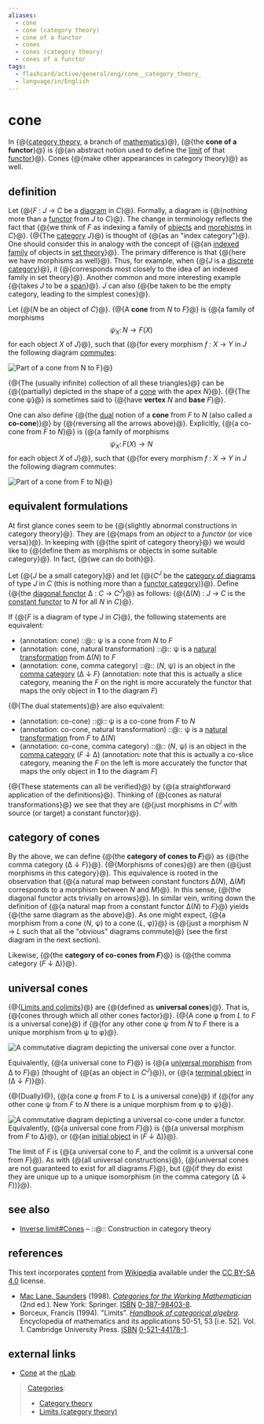 ```yaml
---
aliases:
  - cone
  - cone (category theory)
  - cone of a functor
  - cones
  - cones (category theory)
  - cones of a functor
tags:
  - flashcard/active/general/eng/cone__category_theory_
  - language/in/English
---
```


# cone

<!-- | ![](../../archives/Wikimedia%20Commons/Text%20document%20with%20red%20question%20mark.svg) | This article includes a [list of references](https://en.wikipedia.org/wiki/Wikipedia:Citing%20sources), [related reading](https://en.wikipedia.org/wiki/Wikipedia:Further%20reading), or [external links](https://en.wikipedia.org/wiki/Wikipedia:External%20links), __but its sources remain unclear because it lacks [inline citations](https://en.wikipedia.org/wiki/Wikipedia:Citing%20sources#Inline%20citations)__. Please help [improve](https://en.wikipedia.org/wiki/Wikipedia:WikiProject%20Reliability) this article by [introducing](https://en.wikipedia.org/wiki/Wikipedia:When%20to%20cite) more precise citations. _\(April 2022\)__\([Learn how and when to remove this message](https://en.wikipedia.org/wiki/Help:Maintenance%20template%20removal)\)_ | -->

In {@{[category theory](category%20theory.md), a branch of [mathematics](mathematics.md)}@}, {@{the __cone of a functor__}@} is {@{an abstract notion used to define the [limit](limit%20(category%20theory).md) of that [functor](functor.md)}@}. Cones {@{make other appearances in category theory}@} as well. <!--SR:!2026-01-05,273,330!2026-04-02,346,349!2026-04-10,353,352!2026-01-31,294,330-->

## definition

Let {@{_F_ : _J_ → _C_ be a [diagram](diagram%20(category%20theory).md) in _C_}@}. Formally, a diagram is {@{nothing more than a [functor](functor.md) from _J_ to _C_}@}. The change in terminology reflects the fact that {@{we think of _F_ as indexing a family of [objects](object%20(category%20theory).md) and [morphisms](morphism.md) in _C_}@}. {@{The [category](category%20(mathematics).md) _J_}@} is thought of {@{as an "index category"}@}. One should consider this in analogy with the concept of {@{an [indexed family](indexed%20family.md) of objects in [set theory](set%20theory.md)}@}. The primary difference is that {@{here we have morphisms as well}@}. Thus, for example, when {@{_J_ is a [discrete category](discrete%20category.md)}@}, it {@{corresponds most closely to the idea of an indexed family in set theory}@}. Another common and more interesting example {@{takes _J_ to be a [span](span%20(category%20theory).md)}@}. _J_ can also {@{be taken to be the empty category, leading to the simplest cones}@}. <!--SR:!2026-01-26,290,330!2026-01-31,294,330!2025-10-12,189,310!2026-04-04,348,352!2026-03-05,322,349!2025-11-29,244,330!2026-04-05,349,352!2026-04-08,351,352!2025-12-23,262,330!2026-01-29,292,330!2026-01-31,294,330-->

Let {@{_N_ be an object of _C_}@}. {@{A __cone__ from _N_ to _F_}@} is {@{a family of morphisms $$\psi _{X}\colon N\to F(X)\,$$ for each object _X_ of _J_}@}, such that {@{for every morphism _f_ : _X_ → _Y_ in _J_ the following diagram [commutes](commutative%20diagram.md): <p> ![Part of a cone from N to F](../../archives/Wikimedia%20Commons/Functor%20cone.svg)}@} <p> {@{The \(usually infinite\) collection of all these triangles}@} can be {@{\(partially\) depicted in the shape of a [cone](cone%20(geometry).md) with the apex _N_}@}. {@{The cone ψ}@} is sometimes said to {@{have __vertex__ _N_ and __base__ _F_}@}. <!--SR:!2025-09-22,185,310!2026-04-06,350,352!2026-04-12,355,352!2025-10-10,188,310!2026-03-29,343,352!2026-04-09,352,352!2026-04-03,347,352!2026-03-09,326,349-->

One can also define {@{the [dual](dual%20(category%20theory).md) notion of a __cone__ from _F_ to _N_ \(also called a __co-cone__\)}@} by {@{reversing all the arrows above}@}. Explicitly, {@{a co-cone from _F_ to _N_}@} is {@{a family of morphisms $$\psi _{X}\colon F(X)\to N\,$$ for each object _X_ of _J_}@}, such that {@{for every morphism _f_ : _X_ → _Y_ in _J_ the following diagram commutes: <p> ![Part of a cone from F to N](../../archives/Wikimedia%20Commons/Functor%20co-cone.svg)}@} <!--SR:!2026-03-19,336,352!2025-12-26,264,330!2026-04-11,354,352!2026-01-30,293,330!2025-10-09,201,332-->

## equivalent formulations

At first glance cones seem to be {@{slightly abnormal constructions in category theory}@}. They are {@{maps from an _object_ to a _functor_ \(or vice versa\)}@}. In keeping with {@{the spirit of category theory}@} we would like to {@{define them as morphisms or objects in some suitable category}@}. In fact, {@{we can do both}@}. <!--SR:!2026-01-31,294,330!2025-12-20,259,330!2026-03-16,333,352!2026-03-28,342,352!2026-01-30,293,330-->

Let {@{_J_ be a small category}@} and let {@{_C_<sup>_J_</sup> be the [category of diagrams](category%20of%20diagrams.md) of type _J_ in _C_ \(this is nothing more than a [functor category](functor%20category.md)\)}@}. Define {@{the [diagonal functor](diagonal%20functor.md) Δ : _C_ → _C_<sup>_J_</sup>}@} as follows: {@{Δ\(_N_\) : _J_ → _C_ is the [constant functor](constant%20functor.md#examples) to _N_ for all _N_ in _C_}@}. <!--SR:!2026-01-07,275,330!2025-12-22,261,330!2026-04-03,347,352!2025-12-27,265,330-->

If {@{_F_ is a diagram of type _J_ in _C_}@}, the following statements are equivalent: <!--SR:!2025-12-21,260,330-->

- (annotation: cone) ::@:: ψ is a cone from _N_ to _F_ <!--SR:!2026-04-10,353,352!2026-01-26,290,330-->
- (annotation: cone, natural transformation) ::@:: ψ is a [natural transformation](natural%20transformation.md) from Δ\(_N_\) to _F_ <!--SR:!2025-12-08,251,330!2026-04-06,350,352-->
- (annotation: cone, comma category) ::@:: \(_N_, ψ\) is an object in the [comma category](comma%20category.md) \(Δ ↓ _F_\) (annotation: note that this is actually a slice category, meaning the _F_ on the right is more accurately the functor that maps the only object in __1__ to the diagram _F_) <!--SR:!2025-10-18,194,310!2025-08-25,156,312-->

{@{The dual statements}@} are also equivalent: <!--SR:!2026-01-29,292,330-->

- (annotation: co-cone) ::@:: ψ is a co-cone from _F_ to _N_ <!--SR:!2026-01-29,292,330!2025-12-29,267,330-->
- (annotation: co-cone, natural transformation) ::@:: ψ is a [natural transformation](natural%20transformation.md) from _F_ to Δ\(_N_\) <!--SR:!2026-04-04,348,352!2026-01-31,294,330-->
- (annotation: co-cone, comma category) ::@:: \(_N_, ψ\) is an object in the [comma category](comma%20category.md) \(_F_ ↓ Δ\) (annotation: note that this is actually a co-slice category, meaning the _F_ on the left is more accurately the functor that maps the only object in __1__ to the diagram _F_) <!--SR:!2027-01-24,541,310!2026-01-30,293,330-->

{@{These statements can all be verified}@} by {@{a straightforward application of the definitions}@}. Thinking of {@{cones as natural transformations}@} we see that they are {@{just morphisms in _C_<sup>_J_</sup> with source \(or target\) a constant functor}@}. <!--SR:!2026-01-04,272,330!2025-12-22,260,330!2026-01-08,276,330!2025-12-28,266,330-->

## category of cones

By the above, we can define {@{the __category of cones to _F_<!-- markdown separator -->__}@} as {@{the comma category \(Δ ↓ _F_\)}@}. {@{Morphisms of cones}@} are then {@{just morphisms in this category}@}. This equivalence is rooted in the observation that {@{a natural map between constant functors Δ\(_N_\), Δ\(_M_\) corresponds to a morphism between _N_ and _M_}@}. In this sense, {@{the diagonal functor acts trivially on arrows}@}. In similar vein, writing down the definition of {@{a natural map from a constant functor Δ\(_N_\) to _F_}@} yields {@{the same diagram as the above}@}. As one might expect, {@{a morphism from a cone \(_N_, ψ\) to a cone \(_L_, φ\)}@} is {@{just a morphism _N_ → _L_ such that all the "obvious" diagrams commute}@} \(see the first diagram in the next section\). <!--SR:!2025-12-07,250,330!2026-01-03,271,330!2025-12-23,262,330!2026-01-30,293,330!2026-01-25,289,330!2026-01-02,270,330!2026-04-08,351,352!2025-12-23,261,330!2026-04-07,350,349!2025-09-24,187,310-->

Likewise, {@{the __category of co-cones from _F_<!-- markdown separator -->__}@} is {@{the comma category \(_F_ ↓ Δ\)}@}. <!--SR:!2026-03-06,323,349!2026-03-10,327,349-->

## universal cones

{@{[Limits and colimits](limit%20(category%20theory).md)}@} are {@{defined as __universal cones__}@}. That is, {@{cones through which all other cones factor}@}. {@{A cone φ from _L_ to _F_ is a universal cone}@} if {@{for any other cone ψ from _N_ to _F_ there is a unique morphism from ψ to φ}@}. <p> ![A commutative diagram depicting the universal cone over a functor.](../../archives/Wikimedia%20Commons/Functor%20cone%20%28extended%29.svg) <p> Equivalently, {@{a universal cone to _F_}@} is {@{a [universal morphism](universal%20morphism.md) from Δ to _F_}@} \(thought of {@{as an object in _C_<sup>_J_</sup>}@}\), or {@{a [terminal object](terminal%20object.md) in \(Δ ↓ _F_\)}@}. <!--SR:!2026-03-18,335,352!2026-02-15,310,349!2026-01-29,292,330!2026-03-07,324,349!2025-11-19,232,332!2025-12-12,255,330!2026-04-02,346,349!2026-01-06,274,330!2025-10-11,189,310-->

{@{Dually}@}, {@{a cone φ from _F_ to _L_ is a universal cone}@} if {@{for any other cone ψ from _F_ to _N_ there is a unique morphism from φ to ψ}@}. <p> ![A commutative diagram depicting a universal co-cone under a functor.](../../archives/Wikimedia%20Commons/Functor%20co-cone%20%28extended%29.svg) Equivalently, {@{a universal cone from _F_}@} is {@{a universal morphism from _F_ to Δ}@}, or {@{an [initial object](initial%20object.md) in \(_F_ ↓ Δ\)}@}. <!--SR:!2025-11-30,245,330!2026-04-01,346,352!2026-04-11,354,352!2025-12-24,262,330!2026-01-30,293,330!2026-04-07,350,352-->

The limit of _F_ is {@{a universal cone to _F_, and the colimit is a universal cone from _F_}@}. As with {@{all universal constructions}@}, {@{universal cones are not guaranteed to exist for all diagrams _F_}@}, but {@{if they do exist they are unique up to a unique isomorphism \(in the comma category \(Δ ↓ _F_\)\)}@}. <!--SR:!2026-01-24,288,330!2026-04-09,352,352!2026-04-10,353,352!2026-02-18,280,290-->

## see also

- [Inverse limit\#Cones](inverse%20limit.md#cones) – ::@:: Construction in category theory <!--SR:!2026-04-12,355,352!2025-10-10,188,310-->

## references

This text incorporates [content](https://en.wikipedia.org/wiki/cone_(category_theory)) from [Wikipedia](Wikipedia.md) available under the [CC BY-SA 4.0](https://creativecommons.org/licenses/by-sa/4.0/) license.

- <a id="CITEREFMac Lane1998"></a> [Mac Lane, Saunders](Saunders%20Mac%20Lane.md) \(1998\). _[Categories for the Working Mathematician](Categories%20for%20the%20Working%20Mathematician.md)_ \(2nd ed.\). New York: Springer. [ISBN](ISBN%20(identifier).md) [0-387-98403-8](https://en.wikipedia.org/wiki/Special:BookSources/0-387-98403-8).
- <a id="CITEREFBorceux1994"></a> Borceux, Francis \(1994\). "Limits". [_Handbook of categorical algebra_](https://archive.org/details/handbookofcatego0000borc). Encyclopedia of mathematics and its applications 50-51, 53 \[i.e. 52\]. Vol. 1. Cambridge University Press. [ISBN](ISBN%20(identifier).md) [0-521-44178-1](https://en.wikipedia.org/wiki/Special:BookSources/0-521-44178-1).

## external links

- [Cone](https://ncatlab.org/nlab/show/cone) at the [_n_<!-- markdown separator -->Lab](nLab.md)

> [Categories](https://en.wikipedia.org/wiki/Help:Category):
>
> - [Category theory](https://en.wikipedia.org/wiki/Category:Category%20theory)
> - [Limits \(category theory\)](https://en.wikipedia.org/wiki/Category:Limits%20%28category%20theory%29)
